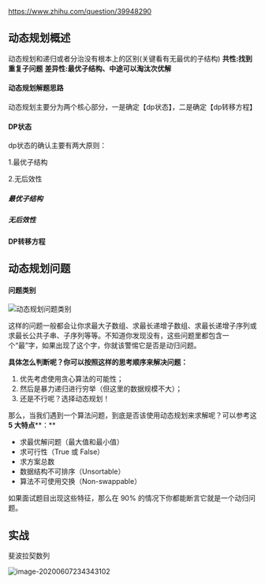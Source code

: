 https://www.zhihu.com/question/39948290

## 动态规划概述

动态规划和递归或者分治没有根本上的区别(关键看有无最优的子结构)
**共性:找到重复子问题**
**差异性:最优子结构、中途可以淘汰次优解**

#### 动态规划解题思路

动态规划主要分为两个核心部分，一是确定【dp状态】，二是确定【dp转移方程】





#### DP状态

dp状态的确认主要有两大原则：

1.最优子结构

2.无后效性



##### 最优子结构

##### 无后效性



#### DP转移方程



## 动态规划问题

#### 问题类别

![动态规划问题类别](\image\动态规划问题类别.jpg)

这样的问题一般都会让你求最大子数组、求最长递增子数组、求最长递增子序列或求最长公共子串、子序列等等。不知道你发现没有，这些问题里都包含一个“最”字，如果出现了这个字，你就该警惕它是否是动归问题。

**具体怎么判断呢？你可以按照这样的思考顺序来解决问题：**

 

1. 优先考虑使用贪心算法的可能性；
2. 然后是暴力递归进行穷举（但这里的数据规模不大）；
3. 还是不行呢？选择动态规划！

 

那么，当我们遇到一个算法问题，到底是否该使用动态规划来求解呢？可以参考这 **5 大特点****：**

- 求最优解问题（最大值和最小值）
- 求可行性（True 或 False）
- 求方案总数
- 数据结构不可排序（Unsortable）
- 算法不可使用交换（Non-swappable）

 

如果面试题目出现这些特征，那么在 90% 的情况下你都能断言它就是一个动归问题。



## 实战

斐波拉契数列

![image-20200607234343102](\image\动态规划-Fibonacci.png)